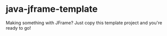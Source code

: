 # java-jframe-template
Making something with JFrame? Just copy this template project and you're ready to go!
